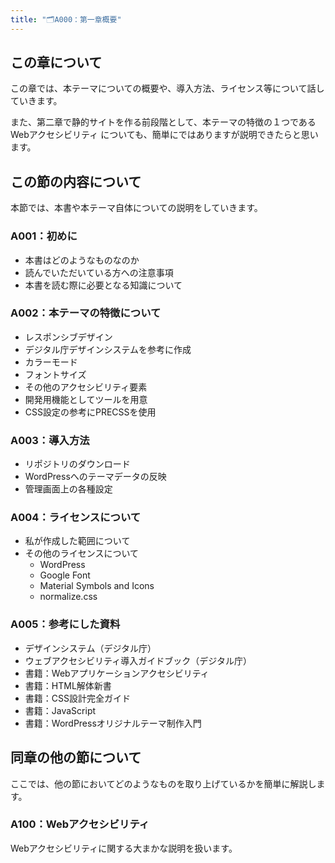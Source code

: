 ```yaml
---
title: "🗂️A000：第一章概要"
---
```


## この章について

この章では、本テーマについての概要や、導入方法、ライセンス等について話していきます。

また、第二章で静的サイトを作る前段階として、本テーマの特徴の１つである Webアクセシビリティ についても、簡単にではありますが説明できたらと思います。

## この節の内容について

本節では、本書や本テーマ自体についての説明をしていきます。

### A001：初めに

- 本書はどのようなものなのか
- 読んでいただいている方への注意事項
- 本書を読む際に必要となる知識について

### A002：本テーマの特徴について

- レスポンシブデザイン
- デジタル庁デザインシステムを参考に作成
- カラーモード
- フォントサイズ
- その他のアクセシビリティ要素
- 開発用機能としてツールを用意
- CSS設定の参考にPRECSSを使用

### A003：導入方法

- リポジトリのダウンロード
- WordPressへのテーマデータの反映
- 管理画面上の各種設定

### A004：ライセンスについて

- 私が作成した範囲について
- その他のライセンスについて
  - WordPress
  - Google Font
  - Material Symbols and Icons
  - normalize.css

### A005：参考にした資料

- デザインシステム（デジタル庁）
- ウェブアクセシビリティ導入ガイドブック（デジタル庁）
- 書籍：Webアプリケーションアクセシビリティ
- 書籍：HTML解体新書
- 書籍：CSS設計完全ガイド
- 書籍：JavaScript
- 書籍：WordPressオリジナルテーマ制作入門

## 同章の他の節について

ここでは、他の節においてどのようなものを取り上げているかを簡単に解説します。

### A100：Webアクセシビリティ

Webアクセシビリティに関する大まかな説明を扱います。
